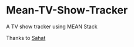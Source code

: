 # Mean-TV-Show-Tracker
A TV show tracker using MEAN Stack

Thanks to <a href="http://sahatyalkabov.com/create-a-tv-show-tracker-using-angularjs-nodejs-and-mongodb">Sahat</a>
